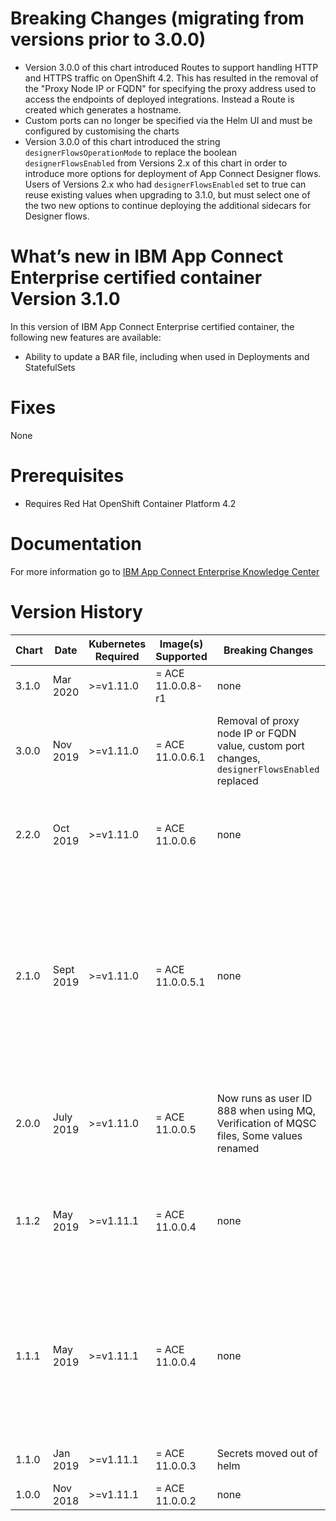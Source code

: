 # Breaking Changes (migrating from versions prior to 3.0.0)

* Version 3.0.0 of this chart introduced Routes to support handling HTTP and HTTPS traffic on OpenShift 4.2. This has resulted in the removal of the "Proxy Node IP or FQDN" for specifying the proxy address used to access the endpoints of deployed integrations. Instead a Route is created which generates a hostname.
* Custom ports can no longer be specified via the Helm UI and must be configured by customising the charts
* Version 3.0.0 of this chart introduced the string `designerFlowsOperationMode` to replace the boolean `designerFlowsEnabled` from Versions 2.x of this chart in order to introduce more options for deployment of App Connect Designer flows. Users of Versions 2.x who had `designerFlowsEnabled` set to true can reuse existing values when upgrading to 3.1.0, but must select one of the two new options to continue deploying the additional sidecars for Designer flows.

# What’s new in IBM App Connect Enterprise certified container Version 3.1.0

In this version of IBM App Connect Enterprise certified container, the following new features are available:

* Ability to update a BAR file, including when used in Deployments and StatefulSets 

# Fixes

None

# Prerequisites

* Requires Red Hat OpenShift Container Platform 4.2

# Documentation

For more information go to [IBM App Connect Enterprise Knowledge Center](https://ibm.biz/ACEv11ContainerDocs)

# Version History

| Chart | Date | Kubernetes Required | Image(s) Supported | Breaking Changes | Details |
| ----- | ----| ------------------- | ------------------ | ---------------- | ------- |
| 3.1.0 | Mar 2020 | >=v1.11.0 | = ACE 11.0.0.8-r1 | none | Update BAR files |
| 3.0.0 | Nov 2019 | >=v1.11.0 | = ACE 11.0.0.6.1 | Removal of proxy node IP or FQDN value, custom port changes, `designerFlowsEnabled` replaced | Support for OpenShift 4.2, `log.format` now defaults to basic |
| 2.2.0 | Oct 2019 | >=v1.11.0 | = ACE 11.0.0.6 | none | Updates ACE version, Operational Dashboard Tracing |
| 2.1.0 | Sept 2019 | >=v1.11.0 | = ACE 11.0.0.5.1 | none | New image includes MQ client, Supports MQ 9.1.3, Operational Dashboard support, Support for configuring Switch ports, Support for configuring custom ports |
| 2.0.0 | July 2019 | >=v1.11.0 | = ACE 11.0.0.5 | Now runs as user ID 888 when using MQ, Verification of MQSC files, Some values renamed | 11.0.0.5 FP Update, Image based on UBI, Supports MQ 9.1.2 |
| 1.1.2 | May 2019 | >=v1.11.1 | = ACE 11.0.0.4 | none  | Fix issues with release name length, Updates ACE version |
| 1.1.1 | May 2019 | >=v1.11.1 | = ACE 11.0.0.4  | none | Updates ACE version, Import of odbc files fixed, RestAPI viewer update to present correct hostname & port |
| 1.1.0 | Jan 2019 | >=v1.11.1 | = ACE 11.0.0.3 | Secrets moved out of helm  | Updates ACE version |
| 1.0.0 | Nov 2018 | >=v1.11.1 | = ACE 11.0.0.2 | none |  Initial Chart |
